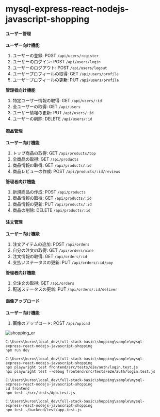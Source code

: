 # mysql-express-react-nodejs-javascript-shopping


#### ユーザー管理

**ユーザー向け機能**

1. ユーザーの登録: POST `/api/users/register`
2. ユーザーのログイン: POST `/api/users/login`
3. ユーザーのログアウト: POST `/api/users/logout`
4. ユーザープロフィールの取得: GET `/api/users/profile`
5. ユーザープロフィールの更新: PUT `/api/users/profile`

**管理者向け機能**

1. 特定ユーザー情報の取得: GET `/api/users/:id`
2. 全ユーザーの取得: GET `/api/users`
3. ユーザー情報の更新: PUT `/api/users/:id`
4. ユーザーの削除: DELETE `/api/users/:id`

#### 商品管理

**ユーザー向け機能**

1. トップ商品の取得: GET `/api/products/top`
2. 全商品の取得: GET `/api/products`
3. 商品情報の取得: GET `/api/products/:id`
4. 商品レビューの作成: POST `/api/products/:id/reviews`

**管理者向け機能**

1. 新規商品の作成: POST `/api/products`
2. 商品情報の取得: GET `/api/products/:id`
3. 商品情報の更新: PUT `/api/products/:id`
4. 商品の削除: DELETE `/api/products/:id`

#### 注文管理

**ユーザー向け機能**

1. 注文アイテムの追加: POST `/api/orders`
2. 自分の注文の取得: GET `/api/orders/mine`
3. 注文情報の取得: GET `/api/orders/:id`
4. 支払いステータスの更新: PUT `/api/orders/:id/pay`

**管理者向け機能**

1. 全注文の取得: GET `/api/orders`
2. 配送ステータスの更新: PUT `/api/orders/:id/deliver`

#### 画像アップロード

**ユーザー向け機能**

1. 画像のアップロード: POST `/api/upload`

![shopping_er](https://github.com/kurosawa-kuro/mysql-express-react-nodejs-javascript-shopping/assets/15902862/e1fbbe66-d42d-470b-9862-6b42d8eab6aa)

```
C:\Users\kuros\local_dev\full-stack-basic\shopping\sample\mysql-express-react-nodejs-javascript-shopping
npm run dev
```

```
C:\Users\kuros\local_dev\full-stack-basic\shopping\sample\mysql-express-react-nodejs-javascript-shopping
npx playwright test frontend/src/tests/e2e/auth/login.test.js
npx playwright test --debug frontend/src/tests/e2e/auth/login.test.js
```

```
C:\Users\kuros\local_dev\full-stack-basic\shopping\sample\mysql-express-react-nodejs-javascript-shopping
cd frontend
npm test ./src/tests/App.test.js
```

```
C:\Users\kuros\local_dev\full-stack-basic\shopping\sample\mysql-express-react-nodejs-javascript-shopping
npm test ./backend/test/app.test.js
```